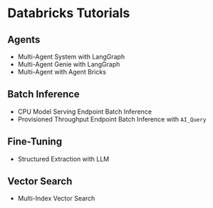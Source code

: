 # Databricks Tutorials

## Agents
* Multi-Agent System with LangGraph 
* Multi-Agent Genie with LangGraph
* Multi-Agent with Agent Bricks

## Batch Inference
* CPU Model Serving Endpoint Batch Inference
* Provisioned Throughput Endpoint Batch Inference with `AI_Query`

## Fine-Tuning
* Structured Extraction with LLM

## Vector Search
* Multi-Index Vector Search


